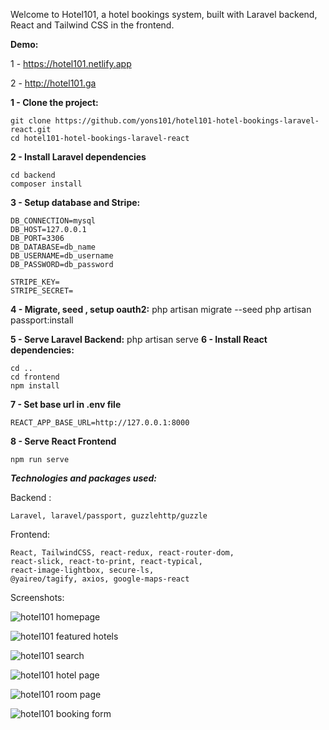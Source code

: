 Welcome to Hotel101, a hotel bookings system, built with Laravel backend, React and Tailwind CSS in the frontend.

**Demo:**

1 - https://hotel101.netlify.app

2 - http://hotel101.ga

**1 - Clone the project:**

    git clone https://github.com/yons101/hotel101-hotel-bookings-laravel-react.git
    cd hotel101-hotel-bookings-laravel-react

**2 - Install Laravel dependencies**

    cd backend
    composer install

**3 - Setup database and Stripe:**

    DB_CONNECTION=mysql
    DB_HOST=127.0.0.1
    DB_PORT=3306
    DB_DATABASE=db_name
    DB_USERNAME=db_username
    DB_PASSWORD=db_password

    STRIPE_KEY=
    STRIPE_SECRET=

**4 - Migrate, seed , setup oauth2:**
php artisan migrate --seed
php artisan passport:install

**5 - Serve Laravel Backend:**
php artisan serve
**6 - Install React dependencies:**

    cd ..
    cd frontend
    npm install

**7 - Set base url in .env file**

    REACT_APP_BASE_URL=http://127.0.0.1:8000

**8 - Serve React Frontend**

    npm run serve


**_Technologies and packages used:_**

Backend :

    Laravel, laravel/passport, guzzlehttp/guzzle

Frontend:

    React, TailwindCSS, react-redux, react-router-dom,
    react-slick, react-to-print, react-typical,
    react-image-lightbox, secure-ls,
    @yaireo/tagify, axios, google-maps-react

Screenshots:

![hotel101 homepage](https://i.imgur.com/QFEVHe8.png)

![hotel101 featured hotels](https://i.imgur.com/CYNWzfv.png)

![hotel101 search](https://i.imgur.com/HUc0fQ5.png)

![hotel101 hotel page](https://i.imgur.com/ESCrj2P.png)

![hotel101 room page](https://i.imgur.com/oizHqCO.png)

![hotel101 booking form](https://i.imgur.com/hJP4ci1.png)
